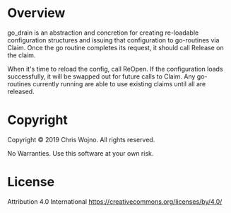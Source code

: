 # Overview

go_drain is an abstraction and concretion for creating re-loadable configuration structures and issuing that configuration to go-routines via Claim. Once the go routine completes its request, it should call Release on the claim.

When it's time to reload the config, call ReOpen. If the configuration loads successfully, it will be swapped out for future calls to Claim. Any go-routines currently running are able to use existing claims until all are released.

# Copyright

Copyright © 2019 Chris Wojno. All rights reserved.

No Warranties. Use this software at your own risk.

# License

Attribution 4.0 International https://creativecommons.org/licenses/by/4.0/